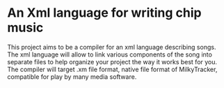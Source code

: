 # An Xml language for writing chip music

This project aims to be a compiler for an xml language describing songs. The xml language will allow to link various components of the song into separate files to help organize your project the way it works best for you. The compiler will target .xm file format, native file format of MilkyTracker, compatible for play by many media software.

